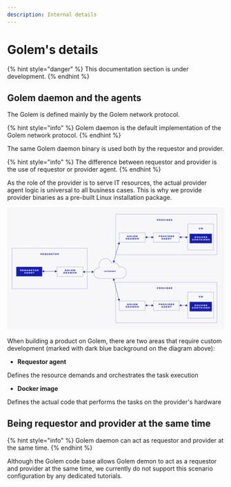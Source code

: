 ```yaml
---
description: Internal details
---
```


# Golem's details

{% hint style="danger" %}
This documentation section is under development.
{% endhint %}

## Golem daemon and the agents

The Golem is defined mainly by the Golem network protocol.

{% hint style="info" %}
Golem daemon is the default implementation of the Golem network protocol.
{% endhint %}

The same Golem daemon binary is used both by the requestor and provider.

{% hint style="info" %}
The difference between requestor and provider is the use of requestor or provider agent.
{% endhint %}

As the role of the provider is to serve IT resources, the actual provider agent logic is universal to all business cases. This is why we provide provider binaries as a pre-built Linux installation package.

![](../.gitbook/assets/tnm-docs-infographics-07.jpg)

When building a product on Golem, there are two areas that require custom development \(marked with dark blue background on the diagram above\):

* **Requestor agent**

Defines the resource demands and orchestrates the task execution

* **Docker image**

Defines the actual code that performs the tasks on the provider's hardware

## Being requestor and provider at the same time

{% hint style="info" %}
Golem daemon can act as requestor and provider at the same time.
{% endhint %}

Although the Golem code base allows Golem demon to act as a requestor and provider at the same time, we currently do not support this scenario configuration by any dedicated tutorials.

